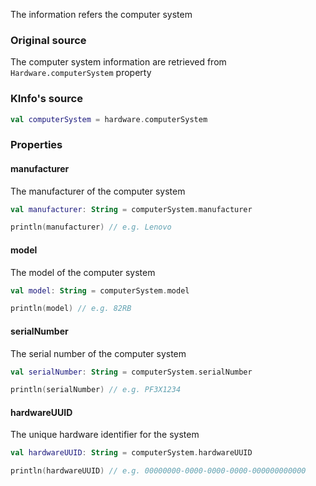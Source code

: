 The information refers the computer system

### Original source

The computer system information are retrieved from `Hardware.computerSystem` property

### KInfo's source

```kotlin
val computerSystem = hardware.computerSystem
```

### Properties

#### manufacturer

The manufacturer of the computer system

```kotlin
val manufacturer: String = computerSystem.manufacturer

println(manufacturer) // e.g. Lenovo
```

#### model

The model of the computer system

```kotlin
val model: String = computerSystem.model

println(model) // e.g. 82RB
```

#### serialNumber

The serial number of the computer system

```kotlin
val serialNumber: String = computerSystem.serialNumber

println(serialNumber) // e.g. PF3X1234
```

#### hardwareUUID

The unique hardware identifier for the system

```kotlin
val hardwareUUID: String = computerSystem.hardwareUUID

println(hardwareUUID) // e.g. 00000000-0000-0000-0000-000000000000
```